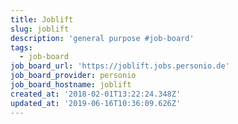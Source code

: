 ```yaml
---
title: Joblift
slug: joblift
description: 'general purpose #job-board'
tags:
  - job-board
job_board_url: 'https://joblift.jobs.personio.de'
job_board_provider: personio
job_board_hostname: joblift
created_at: '2018-02-01T13:22:24.348Z'
updated_at: '2019-06-16T10:36:09.626Z'
---
```

